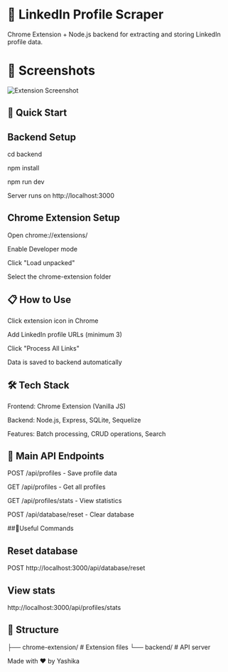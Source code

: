 # 🔗 LinkedIn Profile Scraper
Chrome Extension + Node.js backend for extracting and storing LinkedIn profile data.

# 📸 Screenshots
![Extension Screenshot](./Chrome-Extension-UI.png)



## 🚀 Quick Start 
## Backend Setup

cd backend

npm install

npm run dev

Server runs on http://localhost:3000

## Chrome Extension Setup
Open chrome://extensions/

Enable Developer mode

Click "Load unpacked"

Select the chrome-extension folder
## 📋 How to Use
Click extension icon in Chrome

Add LinkedIn profile URLs (minimum 3)

Click "Process All Links"

Data is saved to backend automatically
## 🛠️ Tech Stack
Frontend: Chrome Extension (Vanilla JS)

Backend: Node.js, Express, SQLite, Sequelize

Features: Batch processing, CRUD operations, Search

## 📡 Main API Endpoints
POST /api/profiles - Save profile data

GET /api/profiles - Get all profiles

GET /api/profiles/stats - View statistics

POST /api/database/reset - Clear database

##🧹Useful Commands
## Reset database
 POST http://localhost:3000/api/database/reset

## View stats
http://localhost:3000/api/profiles/stats
## 📁 Structure
├── chrome-extension/   # Extension files
└── backend/           # API server


Made with ❤️ by Yashika


